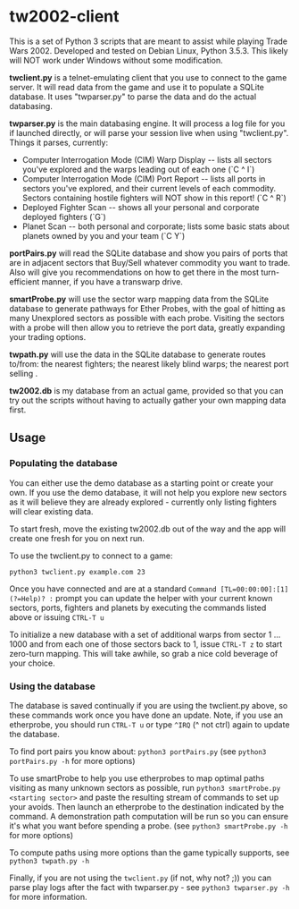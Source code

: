 # tw2002-client

This is a set of Python 3 scripts that are meant to assist while playing Trade Wars 2002. 
Developed and tested on Debian Linux, Python 3.5.3.  This likely will NOT work under Windows without some modification.

<B>twclient.py</B> is a telnet-emulating client that you use to connect to the game server.  It will read data from the game and use it to populate a SQLite database.  It uses "twparser.py" to parse the data and do the actual databasing.

<B>twparser.py</B> is the main databasing engine.  It will process a log file for you if launched directly, or will parse your session live when using "twclient.py".
Things it parses, currently:
<UL>
<LI>Computer Interrogation Mode (CIM) Warp Display -- lists all sectors you've explored and the warps leading out of each one (`C ^ I`)</LI>
<LI>Computer Interrogation Mode (CIM) Port Report -- lists all ports in sectors you've explored, and their current levels of each commodity.  Sectors containing hostile fighters will NOT show in this report! (`C ^ R`)</LI>
<LI>Deployed Fighter Scan -- shows all your personal and corporate deployed fighters (`G`)</LI>
<LI>Planet Scan -- both personal and corporate; lists some basic stats about planets owned by you and your team (`C Y`)</LI>
</UL>

<B>portPairs.py</B> will read the SQLite database and show you pairs of ports that are in adjacent sectors that Buy/Sell whatever commodity you want to trade.  Also will give you recommendations on how to get there in the most turn-efficient manner, if you have a transwarp drive.

<B>smartProbe.py</B> will use the sector warp mapping data from the SQLite database to generate pathways for Ether Probes, with the goal of hitting as many Unexplored sectors as possible with each probe.  Visiting the sectors with a probe will then allow you to retrieve the port data, greatly expanding your trading options.

<B>twpath.py</B> will use the data in the SQLite database to generate routes to/from: the nearest fighters; the nearest likely blind warps; the nearest port selling <X>.

<B>tw2002.db</B> is my database from an actual game, provided so that you can try out the scripts without having to actually gather your own mapping data first.

## Usage

### Populating the database

You can either use the demo database as a starting point or create your own.  If you use the demo database, it will not help you explore new sectors as it will believe they are already explored - currently only listing fighters will clear existing data.

To start fresh, move the existing tw2002.db out of the way and the app will create one fresh for you on next run.

To use the twclient.py to connect to a game:

    python3 twclient.py example.com 23

Once you have connected and are at a standard `Command [TL=00:00:00]:[1] (?=Help)? :` prompt you can update the helper with your current known sectors, ports, fighters and planets by executing the commands listed above or issuing `CTRL-T u`

To initialize a new database with a set of additional warps from sector 1 ... 1000 and from each one of those sectors back to 1, issue `CTRL-T z` to start zero-turn mapping.  This will take awhile, so grab a nice cold beverage of your choice.

### Using the database

The database is saved continually if you are using the twclient.py above, so these commands work once you have done an update.  Note, if you use an etherprobe, you should run `CTRL-T u` or type `^IRQ` (^ not ctrl) again to update the database.

To find port pairs you know about: `python3 portPairs.py` (see `python3 portPairs.py -h` for more options)

To use smartProbe to help you use etherprobes to map optimal paths visiting as many unknown sectors as possible, run `python3 smartProbe.py <starting sector>` and paste the resulting stream of commands to set up your avoids.  Then launch an etherprobe to the destination indicated by the command.  A demonstration path computation will be run so you can ensure it's what you want before spending a probe.  (see `python3 smartProbe.py -h` for more options)

To compute paths using more options than the game typically supports, see `python3 twpath.py -h`

Finally, if you are not using the `twclient.py` (if not, why not? ;)) you can parse play logs after the fact with twparser.py - see `python3 twparser.py -h` for more information.


